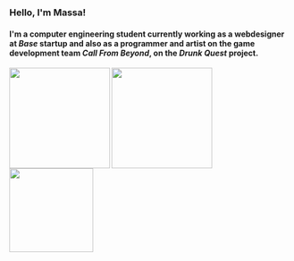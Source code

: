 ### Hello, I'm Massa!
#### I'm a computer engineering student currently working as a webdesigner at *Base* startup and also as a programmer and artist on the game development team *Call From Beyond*, on the *Drunk Quest* project.

<div>
  <img height="180cm" align="centre" src="https://i.imgur.com/2DkF1KL.png" />
  
  <img height="180em" align="left" src="https://github-readme-stats.vercel.app/api?username=mdmassa&show_icons=true&theme=gruvbox" />
  
  <img height="150em" align="left" src="https://github-readme-stats.vercel.app/api/top-langs/?username=mdmassa&theme=gruvbox&layout=compact" />
</div>
